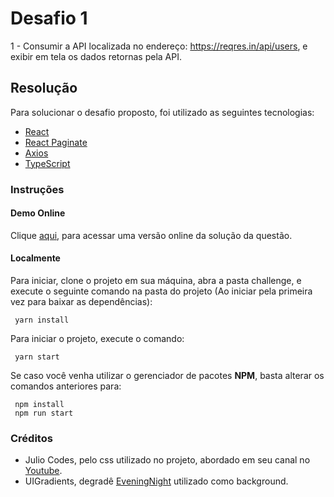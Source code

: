 # Desafio 1

1 - Consumir a API localizada no endereço: https://reqres.in/api/users, e exibir em tela os dados retornas pela API.

## Resolução

Para solucionar o desafio proposto, foi utilizado as seguintes tecnologias:

- [React](https://reactjs.org/)
- [React Paginate](https://github.com/AdeleD/react-paginate)
- [Axios](https://axios-http.com/)
- [TypeScript](https://www.typescriptlang.org/)

### Instruções

#### Demo Online

Clique [aqui](https://thalessn.github.io/desafio-scale/), para acessar uma versão online da solução da questão.

#### Localmente

Para iniciar, clone o projeto em sua máquina, abra a pasta challenge, e execute o seguinte comando na pasta do projeto (Ao iniciar pela primeira vez para baixar as dependências):

```
 yarn install
```

Para iniciar o projeto, execute o comando:

```
 yarn start
```

Se caso você venha utilizar o gerenciador de pacotes **NPM**, basta alterar os comandos anteriores para:

```
 npm install
 npm run start
```



### Créditos
 - Julio Codes, pelo css utilizado no projeto, abordado em seu canal no [Youtube](https://www.youtube.com/watch?v=XRzAZBPp5iQ&list=WL&index=1).
- UIGradients, degradê [EveningNight](https://uigradients.com/#EveningNight) utilizado como background.